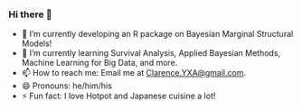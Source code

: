 ### Hi there 👋

<!--
**XiaoYan-Clarence/XiaoYan-Clarence** is a ✨ _special_ ✨ repository because its `README.md` (this file) appears on your GitHub profile.

Here are some ideas to get you started:

- 🔭 I’m currently working on ...
- 🌱 I’m currently learning ...
- 👯 I’m looking to collaborate on ...
- 🤔 I’m looking for help with ...
- 💬 Ask me about ...
- 📫 How to reach me: ...
- 😄 Pronouns: ...
- ⚡ Fun fact: ...
-->

- 🔭 I’m currently developing an R package on Bayesian Marginal Structural Models!
- 🌱 I’m currently learning Survival Analysis, Applied Bayesian Methods, Machine Learning for Big Data, and more.
- 📫 How to reach me: Email me at Clarence.YXA@gmail.com.
- 😄 Pronouns: he/him/his
- ⚡ Fun fact: I love Hotpot and Japanese cuisine a lot!
